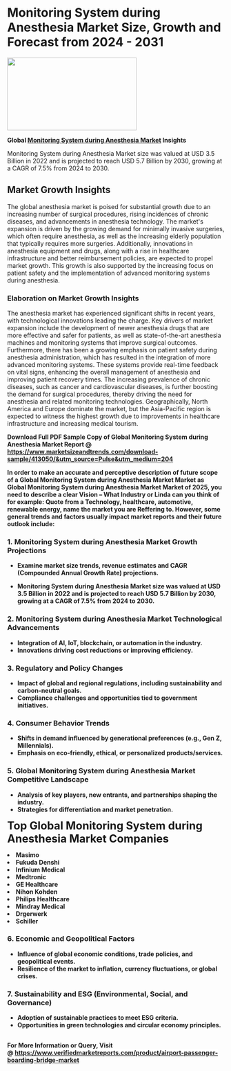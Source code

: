 <H1>Monitoring System during Anesthesia Market Size, Growth and Forecast from 2024 - 2031</H1><img class="aligncenter size-medium wp-image-584254" src="https://thirdeyenews.in/wp-content/uploads/2024/09/Global-Market-Research-300x168.jpeg" alt="" width="300" height="168" /><p><strong>Global&nbsp;<a href="https://www.marketsizeandtrends.com/download-sample/413050/&amp;utm_source=Pulse&amp;utm_medium=204">Monitoring System during Anesthesia Market</a> Insights</strong></p><p>Monitoring System during Anesthesia Market size was valued at USD 3.5 Billion in 2022 and is projected to reach USD 5.7 Billion by 2030, growing at a CAGR of 7.5% from 2024 to 2030.</p><p><!DOCTYPE html> <html lang="en"> <head> <meta charset="UTF-8"> <meta name="viewport" content="width=device-width, initial-scale=1.0"> <title>Anesthesia Market Growth Insights</title> </head> <body> <h2>Market Growth Insights</h2> <p>The global anesthesia market is poised for substantial growth due to an increasing number of surgical procedures, rising incidences of chronic diseases, and advancements in anesthesia technology. The market's expansion is driven by the growing demand for minimally invasive surgeries, which often require anesthesia, as well as the increasing elderly population that typically requires more surgeries. Additionally, innovations in anesthesia equipment and drugs, along with a rise in healthcare infrastructure and better reimbursement policies, are expected to propel market growth. This growth is also supported by the increasing focus on patient safety and the implementation of advanced monitoring systems during anesthesia.</p> <p><strong></strong></p> <h3>Elaboration on Market Growth Insights</h3> <p>The anesthesia market has experienced significant shifts in recent years, with technological innovations leading the charge. Key drivers of market expansion include the development of newer anesthesia drugs that are more effective and safer for patients, as well as state-of-the-art anesthesia machines and monitoring systems that improve surgical outcomes. Furthermore, there has been a growing emphasis on patient safety during anesthesia administration, which has resulted in the integration of more advanced monitoring systems. These systems provide real-time feedback on vital signs, enhancing the overall management of anesthesia and improving patient recovery times. The increasing prevalence of chronic diseases, such as cancer and cardiovascular diseases, is further boosting the demand for surgical procedures, thereby driving the need for anesthesia and related monitoring technologies. Geographically, North America and Europe dominate the market, but the Asia-Pacific region is expected to witness the highest growth due to improvements in healthcare infrastructure and increasing medical tourism.</p> <p><strong></p><p><span class=""><strong>Download Full PDF Sample Copy of Global Monitoring System during Anesthesia Market Report</strong> @ <a href="https://www.marketsizeandtrends.com/download-sample/413050/&amp;utm_source=Pulse&amp;utm_medium=204" target="_blank">https://www.marketsizeandtrends.com/download-sample/413050/&amp;utm_source=Pulse&amp;utm_medium=204</a></span></p><p>In order to make an accurate and perceptive description of future scope of a Global&nbsp;Monitoring System during Anesthesia Market Market as Global&nbsp;Monitoring System during Anesthesia Market Market of 2025, you need to describe a clear Vision &ndash; What Industry or Linda can you think of for example: Quote from a Technology, healthcare, automotive, renewable energy, name the market you are Reffering to. However, some general trends and factors usually impact market reports and their future outlook include:</p><h3>1.&nbsp;<strong>Monitoring System during Anesthesia Market Growth Projections</strong></h3><ul><li>Examine market size trends, revenue estimates and CAGR (Compounded Annual Growth Rate) projections.</li><li><p>Monitoring System during Anesthesia Market size was valued at USD 3.5 Billion in 2022 and is projected to reach USD 5.7 Billion by 2030, growing at a CAGR of 7.5% from 2024 to 2030.</p></li></ul><h3>2.&nbsp;<strong>Monitoring System during Anesthesia Market Technological Advancements</strong></h3><ul><li>Integration of AI, IoT, blockchain, or automation in the industry.</li><li>Innovations driving cost reductions or improving efficiency.</li></ul><h3>3.&nbsp;<strong>Regulatory and Policy Changes</strong></h3><ul><li>Impact of global and regional regulations, including sustainability and carbon-neutral goals.</li><li>Compliance challenges and opportunities tied to government initiatives.</li></ul><h3>4.&nbsp;<strong>Consumer Behavior Trends</strong></h3><ul><li>Shifts in demand influenced by generational preferences (e.g., Gen Z, Millennials).</li><li>Emphasis on eco-friendly, ethical, or personalized products/services.</li></ul><h3>5.&nbsp;<strong>Global Monitoring System during Anesthesia Market Competitive Landscape</strong></h3><ul><li>Analysis of key players, new entrants, and partnerships shaping the industry.</li><li>Strategies for differentiation and market penetration.</li></ul><p data-pm-slice="1 1 []"><span style="color: inherit; font-family: inherit; font-size: 25px;">Top Global Monitoring System during Anesthesia Market Companies</span></p><div class="" data-test-id=""><p><li>Masimo</li><li> Fukuda Denshi</li><li> Infinium Medical</li><li> Medtronic</li><li> GE Healthcare</li><li> Nihon Kohden</li><li> Philips Healthcare</li><li> Mindray Medical</li><li> Drgerwerk</li><li> Schiller</li></p></div><h3>6.&nbsp;<strong>Economic and Geopolitical Factors</strong></h3><ul><li>Influence of global economic conditions, trade policies, and geopolitical events.</li><li>Resilience of the market to inflation, currency fluctuations, or global crises.</li></ul><h3>7.&nbsp;<strong>Sustainability and ESG (Environmental, Social, and Governance)</strong></h3><ul><li>Adoption of sustainable practices to meet ESG criteria.</li><li>Opportunities in green technologies and circular economy principles.</li></ul><h2><strong style="font-size: 14px;">For More Information or Query, Visit @&nbsp;</strong><a style="background-color: #ffffff; font-size: 14px;" href="https://www.marketsizeandtrends.com/report/monitoring-system-during-anesthesia-market/" target="_blank">https://www.verifiedmarketreports.com/product/airport-passenger-boarding-bridge-market</a></h2>
